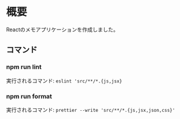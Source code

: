 # 概要
Reactのメモアプリケーションを作成しました。

## コマンド
### npm run lint
実行されるコマンド: `eslint 'src/**/*.{js,jsx}`
### npm run format
実行されるコマンド: `prettier --write 'src/**/*.{js,jsx,json,css}'`
